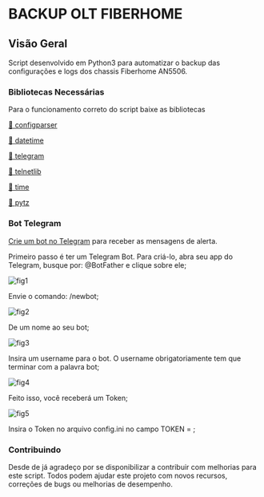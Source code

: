 
# BACKUP OLT FIBERHOME

## Visão Geral
Script desenvolvido em Python3 para automatizar o backup das configurações e logs dos chassis Fiberhome AN5506.

### Bibliotecas Necessárias
Para o funcionamento correto do script baixe as bibliotecas
<p>
  <a href="https://docs.python.org/3/library/configparser.html">🔗 configparser</a>
</p>
<p>
  <a href="https://docs.python.org/3/library/datetime.html">🔗 datetime</a>
</p>
<p>
  <a href="https://github.com/python-telegram-bot/python-telegram-bot">🔗 telegram</a>
</p>
<p>
  <a href="https://docs.python.org/3/library/telnetlib.html">🔗 telnetlib</a>
</p>
<p>
  <a href="https://docs.python.org/3/library/time.html">🔗 time</a>
</p>
<p>
  <a href="https://pypi.org/project/pytz/">🔗 pytz</a>
</p>

### Bot Telegram
  <a href="https://core.telegram.org/bots#6-botfather">Crie um bot no Telegram</a> para receber as mensagens de alerta.
  <p>
    Primeiro passo é ter um Telegram Bot. Para criá-lo, abra seu app do Telegram, busque por: @BotFather e clique sobre ele;
  </p>
  
 ![fig1](https://user-images.githubusercontent.com/46397610/119211619-acf5ae00-ba89-11eb-8238-8e838ea5a229.png)
 
  <p>
    Envie o comando: /newbot;
  </p>
    
  ![fig2](https://user-images.githubusercontent.com/46397610/119211373-18d71700-ba88-11eb-86c6-7e2650e21759.png)
    
  <p>
    De um nome ao seu bot;
  </p>
  
  ![fig3](https://user-images.githubusercontent.com/46397610/119211340-e6c5b500-ba87-11eb-8b2a-b2d5eb53ddd9.png)
  
  
  <p>
   Insira um username para o bot. O username obrigatoriamente tem que terminar com a palavra bot;
  </p>
  
  ![fig4](https://user-images.githubusercontent.com/46397610/119211342-ed542c80-ba87-11eb-868f-b7174972ef96.png)
  
  <p>
  Feito isso, você receberá um Token;
  </p>
  
  ![fig5](https://user-images.githubusercontent.com/46397610/119211465-93079b80-ba88-11eb-929c-9e5352e98cdc.png)
  
  <p>
  Insira o Token no arquivo config.ini no campo TOKEN = <Token Telegram do BOT>;
  </p>
  
### Contribuindo
Desde de já agradeço por se disponibilizar a contribuir com melhorias para este script. Todos podem ajudar este projeto com novos recursos, correções de bugs ou melhorias de desempenho.
